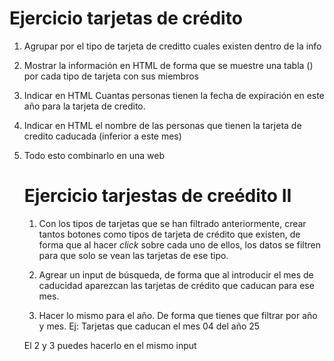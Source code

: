 # Ejercicio tarjetas de crédito

1. Agrupar por el tipo de tarjeta de creditto cuales existen dentro de la info
2. Mostrar la información en HTML de forma que se muestre una tabla (<table>) por cada tipo de tarjeta con sus miembros
3. Indicar en HTML Cuantas personas tienen la fecha de expiración en este año para la tarjeta de credito.
4. Indicar en HTML el nombre de las personas que tienen la tarjeta de credito caducada (inferior a este mes)

5. Todo esto combinarlo en una web

# Ejercicio tarjestas de creédito II 

1. Con los tipos de tarjetas que se han filtrado anteriormente, crear tantos botones como tipos de tarjeta de crédito que existen, de forma que al hacer _click_ sobre cada uno de ellos, los datos se filtren para que solo se vean las tarjetas de ese tipo.

2. Agrear un input de búsqueda, de forma que al introducir el mes de caducidad aparezcan las tarjetas de crédito que caducan para ese mes. 

3. Hacer lo mismo para el año. De forma que tienes que filtrar por año y mes. Ej: Tarjetas que caducan el mes 04 del año 25

El 2 y 3 puedes hacerlo en el mismo input